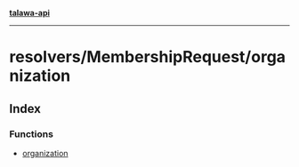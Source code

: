 [**talawa-api**](../../../README.md)

***

# resolvers/MembershipRequest/organization

## Index

### Functions

- [organization](functions/organization.md)
